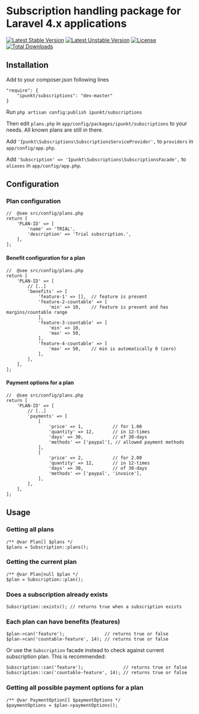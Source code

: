# Subscription handling package for Laravel 4.x applications

[![Latest Stable Version](https://poser.pugx.org/ipunkt/subscriptions/v/stable.svg)](https://packagist.org/packages/ipunkt/subscriptions) [![Latest Unstable Version](https://poser.pugx.org/ipunkt/subscriptions/v/unstable.svg)](https://packagist.org/packages/ipunkt/subscriptions) [![License](https://poser.pugx.org/ipunkt/subscriptions/license.svg)](https://packagist.org/packages/ipunkt/subscriptions) [![Total Downloads](https://poser.pugx.org/ipunkt/subscriptions/downloads.svg)](https://packagist.org/packages/ipunkt/subscriptions)

## Installation

Add to your composer.json following lines

	"require": {
		"ipunkt/subscriptions": "dev-master"
	}

Run `php artisan config:publish ipunkt/subscriptions`

Then edit `plans.php` in `app/config/packages/ipunkt/subscriptions` to your needs. All known plans are still in there.

Add `'Ipunkt\Subscriptions\SubscriptionsServiceProvider',` to `providers` in `app/config/app.php`.

Add `'Subscription' => 'Ipunkt\Subscriptions\SubscriptionsFacade',` to `aliases` in `app/config/app.php`.

## Configuration

### Plan configuration

	//  @see src/config/plans.php
	return [
    	'PLAN-ID' => [
    		'name' => 'TRIAL',
    		'description' => 'Trial subscription.',
    	],
    ];

#### Benefit configuration for a plan

	//  @see src/config/plans.php
	return [
    	'PLAN-ID' => [
    		// [..]    		
			'benefits' => [
				'feature-1' => [],  // feature is present
				'feature-2-countable' => [
					'min' => 10,    // feature is present and has margins/countable range
				],
				'feature-3-countable' => [
					'min' => 10,
					'max' => 50,
				],
				'feature-4-countable' => [
					'max' => 50,    // min is automatically 0 (zero)
				],
			],
    	],
    ];

#### Payment options for a plan

	//  @see src/config/plans.php
    return [
        'PLAN-ID' => [
            // [..]    		
            'payments' => [
                [
                    'price' => 1,           // for 1.00
                    'quantity' => 12,       // in 12-times
                    'days' => 30,           // of 30-days
                    'methods' => ['paypal'], // allowed payment methods
                ],
                [
                    'price' => 2,           // for 2.00
                    'quantity' => 12,       // in 12-times
                    'days' => 30,           // of 30-days
                    'methods' => ['paypal', 'invoice'],
                ],
            ],
        ],
    ];

## Usage

### Getting all plans

	/** @var Plan[] $plans */
	$plans = Subscription::plans();

### Getting the current plan

	/** @var Plan|null $plan */
	$plan = Subscription::plan();

### Does a subscription already exists

	Subscription::exists(); // returns true when a subscription exists

### Each plan can have benefits (features)

	$plan->can('feature');               // returns true or false
	$plan->can('countable-feature', 14); // returns true or false

Or use the `Subscription` facade instead to check against current subscription plan. This is recommended:

	Subscription::can('feature');               // returns true or false
	Subscription::can('countable-feature', 14); // returns true or false

### Getting all possible payment options for a plan

	/** @var PaymentOption[] $paymentOptions */
	$paymentOptions = $plan->paymentOptions();
